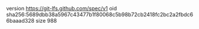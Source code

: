 version https://git-lfs.github.com/spec/v1
oid sha256:5689dbb38a5967c43477b1f80068c5b98b72cb2418fc2bc2a2fbdc66baaad328
size 988
